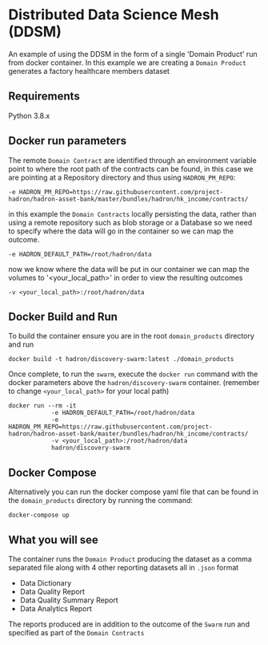 # Distributed Data Science Mesh (DDSM)
An example of using the DDSM in the form of a single 'Domain Product' run from docker container. In this example
we are creating a `Domain Product` generates a factory healthcare members dataset

## Requirements
Python 3.8.x

## Docker run parameters
The remote `Domain Contract` are identified through an environment variable point to where the root path of the 
contracts can be found, in this case we are pointing at a Repository directory and thus using `HADRON_PM_REPO`:

```
-e HADRON_PM_REPO=https://raw.githubusercontent.com/project-hadron/hadron-asset-bank/master/bundles/hadron/hk_income/contracts/
``` 

in this example the `Domain Contracts` locally persisting the data, rather than using a remote repository such as 
blob storage or a Database so we need to specify where the data will go in the container so we can map the outcome.

```
-e HADRON_DEFAULT_PATH=/root/hadron/data
```

now we know where the data will be put in our container we can map the volumes to '<your_local_path>' in order to 
view the resulting outcomes

```
-v <your_local_path>:/root/hadron/data
```

## Docker Build and Run
To build the container ensure you are in the root `domain_products` directory and run
```
docker build -t hadron/discovery-swarm:latest ./domain_products
```
Once complete, to run the `swarm`, execute the `docker run` command with the docker parameters above the
`hadron/discovery-swarm` container. (remember to change `<your_local_path>` for your local path)
```
docker run --rm -it 
            -e HADRON_DEFAULT_PATH=/root/hadron/data
            -e HADRON_PM_REPO=https://raw.githubusercontent.com/project-hadron/hadron-asset-bank/master/bundles/hadron/hk_income/contracts/
            -v <your_local_path>:/root/hadron/data
            hadron/discovery-swarm
```

## Docker Compose
Alternatively you can run the docker compose yaml file that can be found in the `domain_products` directory by running 
the command:

```
docker-compose up
```

## What you will see
The container runs the `Domain Product` producing the dataset as a comma separated file along with 4 other 
reporting datasets all in `.json` format
+ Data Dictionary
+ Data Quality Report
+ Data Quality Summary Report
+ Data Analytics Report

The reports produced are in addition to the outcome of the `Swarm` run and specified as part of the `Domain Contracts`
